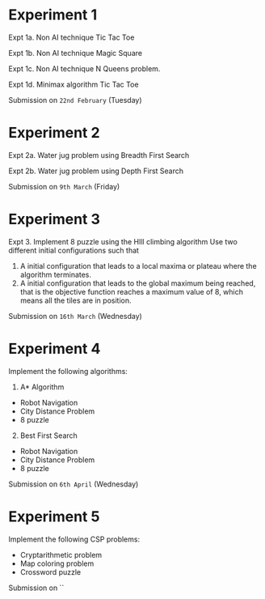 # Experiment 1
Expt 1a. Non AI technique Tic Tac Toe

Expt 1b. Non AI technique Magic Square

Expt 1c. Non AI technique N Queens problem.

Expt 1d. Minimax algorithm Tic Tac Toe

Submission on `22nd February` (Tuesday)

# Experiment 2
Expt 2a. Water jug problem using Breadth First Search

Expt 2b. Water jug problem using Depth First Search

Submission on `9th March` (Friday)

# Experiment 3

Expt 3. Implement 8 puzzle using the HIll climbing algorithm
Use two different initial configurations such that

1. A initial configuration that leads to a local maxima or plateau where the algorithm terminates.
2. A initial configuration that leads to the global maximum being reached, that is the objective function reaches a maximum value of 8, which means all the tiles are in position.

Submission on `16th March` (Wednesday)

# Experiment 4

Implement the following algorithms:
1. A* Algorithm
- Robot Navigation
- City Distance Problem
- 8 puzzle

2. Best First Search
- Robot Navigation
- City Distance Problem
- 8 puzzle

Submission on `6th April` (Wednesday)

# Experiment 5

Implement the following CSP problems:

- Cryptarithmetic problem
- Map coloring problem
- Crossword puzzle

Submission on ``